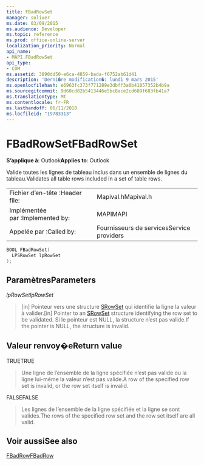 ```yaml
---
title: FBadRowSet
manager: soliver
ms.date: 03/09/2015
ms.audience: Developer
ms.topic: reference
ms.prod: office-online-server
localization_priority: Normal
api_name:
- MAPI.FBadRowSet
api_type:
- COM
ms.assetid: 3890dd50-e6ca-4859-bada-f6752ab61d41
description: 'Derni�re modification�: lundi 9 mars 2015'
ms.openlocfilehash: e6963fc373f771289e3dbff3a0b41857352b4b9a
ms.sourcegitcommit: 9d60cd82b5413446e5bc8ace2cd689f683fb41a7
ms.translationtype: MT
ms.contentlocale: fr-FR
ms.lasthandoff: 06/11/2018
ms.locfileid: "19783313"
---
```

# <a name="fbadrowset"></a><span data-ttu-id="2b4aa-103">FBadRowSet</span><span class="sxs-lookup"><span data-stu-id="2b4aa-103">FBadRowSet</span></span>

  
  
<span data-ttu-id="2b4aa-104">**S’applique à**: Outlook</span><span class="sxs-lookup"><span data-stu-id="2b4aa-104">**Applies to**: Outlook</span></span> 
  
<span data-ttu-id="2b4aa-105">Valide toutes les lignes de tableau inclus dans un ensemble de lignes du tableau.</span><span class="sxs-lookup"><span data-stu-id="2b4aa-105">Validates all table rows included in a set of table rows.</span></span>
  
|||
|:-----|:-----|
|<span data-ttu-id="2b4aa-106">Fichier d’en-tête :</span><span class="sxs-lookup"><span data-stu-id="2b4aa-106">Header file:</span></span>  <br/> |<span data-ttu-id="2b4aa-107">Mapival.h</span><span class="sxs-lookup"><span data-stu-id="2b4aa-107">Mapival.h</span></span>  <br/> |
|<span data-ttu-id="2b4aa-108">Implémentée par :</span><span class="sxs-lookup"><span data-stu-id="2b4aa-108">Implemented by:</span></span>  <br/> |<span data-ttu-id="2b4aa-109">MAPI</span><span class="sxs-lookup"><span data-stu-id="2b4aa-109">MAPI</span></span>  <br/> |
|<span data-ttu-id="2b4aa-110">Appelée par :</span><span class="sxs-lookup"><span data-stu-id="2b4aa-110">Called by:</span></span>  <br/> |<span data-ttu-id="2b4aa-111">Fournisseurs de services</span><span class="sxs-lookup"><span data-stu-id="2b4aa-111">Service providers</span></span>  <br/> |
   
```cpp
BOOL FBadRowSet(
  LPSRowSet lpRowSet
);
```

## <a name="parameters"></a><span data-ttu-id="2b4aa-112">Paramètres</span><span class="sxs-lookup"><span data-stu-id="2b4aa-112">Parameters</span></span>

 <span data-ttu-id="2b4aa-113">_lpRowSet_</span><span class="sxs-lookup"><span data-stu-id="2b4aa-113">_lpRowSet_</span></span>
  
> <span data-ttu-id="2b4aa-114">[in] Pointeur vers une structure [SRowSet](srowset.md) qui identifie la ligne la valeur à valider.</span><span class="sxs-lookup"><span data-stu-id="2b4aa-114">[in] Pointer to an [SRowSet](srowset.md) structure identifying the row set to be validated.</span></span> <span data-ttu-id="2b4aa-115">Si le pointeur est NULL, la structure n’est pas valide.</span><span class="sxs-lookup"><span data-stu-id="2b4aa-115">If the pointer is NULL, the structure is invalid.</span></span> 
    
## <a name="return-value"></a><span data-ttu-id="2b4aa-116">Valeur renvoy�e</span><span class="sxs-lookup"><span data-stu-id="2b4aa-116">Return value</span></span>

<span data-ttu-id="2b4aa-117">TRUE</span><span class="sxs-lookup"><span data-stu-id="2b4aa-117">TRUE</span></span> 
  
> <span data-ttu-id="2b4aa-118">Une ligne de l’ensemble de la ligne spécifiée n’est pas valide ou la ligne lui-même la valeur n’est pas valide.</span><span class="sxs-lookup"><span data-stu-id="2b4aa-118">A row of the specified row set is invalid, or the row set itself is invalid.</span></span> 
    
<span data-ttu-id="2b4aa-119">FALSE</span><span class="sxs-lookup"><span data-stu-id="2b4aa-119">FALSE</span></span> 
  
> <span data-ttu-id="2b4aa-120">Les lignes de l’ensemble de la ligne spécifiée et la ligne se sont valides.</span><span class="sxs-lookup"><span data-stu-id="2b4aa-120">The rows of the specified row set and the row set itself are all valid.</span></span>
    
## <a name="see-also"></a><span data-ttu-id="2b4aa-121">Voir aussi</span><span class="sxs-lookup"><span data-stu-id="2b4aa-121">See also</span></span>



[<span data-ttu-id="2b4aa-122">FBadRow</span><span class="sxs-lookup"><span data-stu-id="2b4aa-122">FBadRow</span></span>](fbadrow.md)

